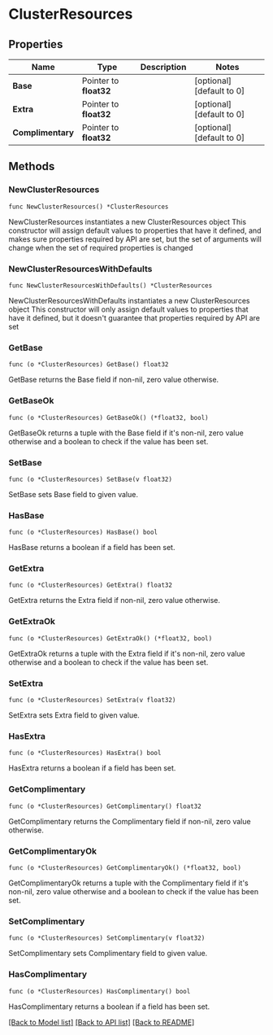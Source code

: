 # ClusterResources

## Properties

Name | Type | Description | Notes
------------ | ------------- | ------------- | -------------
**Base** | Pointer to **float32** |  | [optional] [default to 0]
**Extra** | Pointer to **float32** |  | [optional] [default to 0]
**Complimentary** | Pointer to **float32** |  | [optional] [default to 0]

## Methods

### NewClusterResources

`func NewClusterResources() *ClusterResources`

NewClusterResources instantiates a new ClusterResources object
This constructor will assign default values to properties that have it defined,
and makes sure properties required by API are set, but the set of arguments
will change when the set of required properties is changed

### NewClusterResourcesWithDefaults

`func NewClusterResourcesWithDefaults() *ClusterResources`

NewClusterResourcesWithDefaults instantiates a new ClusterResources object
This constructor will only assign default values to properties that have it defined,
but it doesn't guarantee that properties required by API are set

### GetBase

`func (o *ClusterResources) GetBase() float32`

GetBase returns the Base field if non-nil, zero value otherwise.

### GetBaseOk

`func (o *ClusterResources) GetBaseOk() (*float32, bool)`

GetBaseOk returns a tuple with the Base field if it's non-nil, zero value otherwise
and a boolean to check if the value has been set.

### SetBase

`func (o *ClusterResources) SetBase(v float32)`

SetBase sets Base field to given value.

### HasBase

`func (o *ClusterResources) HasBase() bool`

HasBase returns a boolean if a field has been set.

### GetExtra

`func (o *ClusterResources) GetExtra() float32`

GetExtra returns the Extra field if non-nil, zero value otherwise.

### GetExtraOk

`func (o *ClusterResources) GetExtraOk() (*float32, bool)`

GetExtraOk returns a tuple with the Extra field if it's non-nil, zero value otherwise
and a boolean to check if the value has been set.

### SetExtra

`func (o *ClusterResources) SetExtra(v float32)`

SetExtra sets Extra field to given value.

### HasExtra

`func (o *ClusterResources) HasExtra() bool`

HasExtra returns a boolean if a field has been set.

### GetComplimentary

`func (o *ClusterResources) GetComplimentary() float32`

GetComplimentary returns the Complimentary field if non-nil, zero value otherwise.

### GetComplimentaryOk

`func (o *ClusterResources) GetComplimentaryOk() (*float32, bool)`

GetComplimentaryOk returns a tuple with the Complimentary field if it's non-nil, zero value otherwise
and a boolean to check if the value has been set.

### SetComplimentary

`func (o *ClusterResources) SetComplimentary(v float32)`

SetComplimentary sets Complimentary field to given value.

### HasComplimentary

`func (o *ClusterResources) HasComplimentary() bool`

HasComplimentary returns a boolean if a field has been set.


[[Back to Model list]](../README.md#documentation-for-models) [[Back to API list]](../README.md#documentation-for-api-endpoints) [[Back to README]](../README.md)


